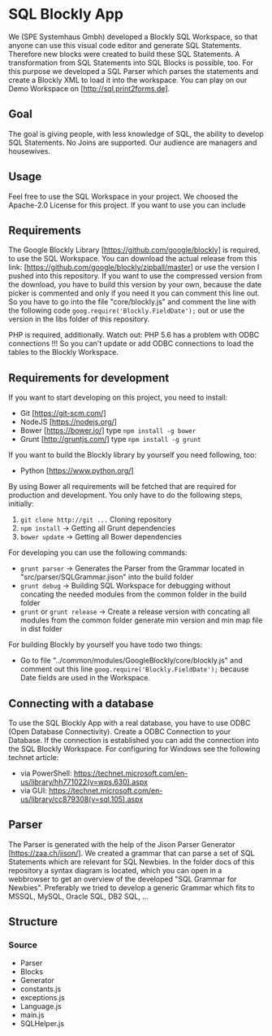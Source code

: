 # SQL Blockly App
We (SPE Systemhaus Gmbh) developed a Blockly SQL Workspace, so that anyone can use this visual code editor and generate SQL Statements. Therefore new blocks were created to build these SQL Statements. A transformation from SQL Statements into SQL Blocks is possible, too. For this purpose we developed a SQL Parser which parses the statements and create a Blockly XML to load it into the workspace. You can play on our Demo Workspace on [http://sql.print2forms.de].

## Goal
The goal is giving people, with less knowledge of SQL, the ability to develop SQL Statements. No Joins are supported. Our audience are managers and housewives. 

## Usage 
Feel free to use the SQL Workspace in your project. We choosed the Apache-2.0 License for this project. If you want to use you can include 

## Requirements
The Google Blockly Library [https://github.com/google/blockly] is required, to use the SQL Workspace. You can download the actual release from this link: [https://github.com/google/blockly/zipball/master] or use the version I pushed into this repository. If you want to use the compressed version from the download, you have to build this version by your own, because the date picker is commented and only if you need it you can comment this line out. So you have to go into the file "core/blockly.js" and comment the line with the following code `goog.require('Blockly.FieldDate');` out or use the version in the libs folder of this repository. 

PHP is required, additionally. Watch out: PHP 5.6 has a problem with ODBC connections !!! So you can't update or add ODBC connections to load the tables to the Blockly Workspace. 

## Requirements for development
If you want to start developing on this project, you need to install:
* Git [https://git-scm.com/]
* NodeJS [https://nodejs.org/]
* Bower [https://bower.io/] type `npm install -g bower`
* Grunt [http://gruntjs.com/] type `npm install -g grunt`

If you want to build the Blockly library by yourself you need following, too:
* Python [https://www.python.org/]

By using Bower all requirements will be fetched that are required for production and development. You only have to do the following steps, initially:
1. `git clone http://git ...` Cloning repository
2. `npm install` -> Getting all Grunt dependencies
3. `bower update` -> Getting all Bower dependencies

For developing you can use the following commands:
* `grunt parser` -> Generates the Parser from the Grammar located in "src/parser/SQLGrammar.jison" into the build folder
* `grunt debug` -> Building SQL Workspace for debugging without concating the needed modules from the common folder in the build folder
* `grunt` or `grunt release` -> Create a release version with concating all modules from the common folder generate min version and min map file in dist folder

For building Blockly by yourself you have todo two things:
* Go to file "../common/modules/GoogleBlockly/core/blockly.js" and comment out this line `goog.require('Blockly.FieldDate');` because Date fields are used in the Workspace.

## Connecting with a database
To use the SQL Blockly App with a real database, you have to use ODBC (Open Database Connectivity). Create a ODBC Connection to your Database. If the connection is established you can add the connection into the SQL Blockly Workspace. For configuring for Windows see the following technet article: 
* via PowerShell: https://technet.microsoft.com/en-us/library/hh771022(v=wps.630).aspx
* via GUI: https://technet.microsoft.com/en-us/library/cc879308(v=sql.105).aspx

## Parser
The Parser is generated with the help of the Jison Parser Generator [https://zaa.ch/jison/]. We created a grammar that can parse a set of SQL Statements which are relevant for SQL Newbies. In the folder docs of this repository a syntax diagram is located, which you can open in a webbrowser to get an overview of the developed "SQL Grammar for Newbies". Preferably we tried to develop a generic Grammar which fits to MSSQL, MySQL, Oracle SQL, DB2 SQL, ...

## Structure

### Source
* Parser
* Blocks
* Generator
* constants.js
* exceptions.js
* Language.js
* main.js
* SQLHelper.js